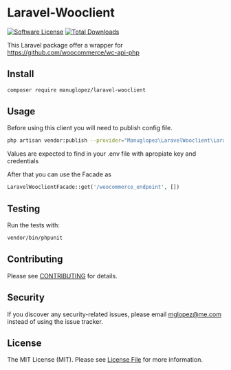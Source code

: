 # Laravel-Wooclient

[![Software License](https://img.shields.io/badge/license-MIT-brightgreen.svg?style=flat-square)](LICENSE.md)
[![Total Downloads](https://img.shields.io/packagist/dt/manuglopez/laravel-wooclient.svg?style=flat-square)](https://packagist.org/packages/manuglopez/laravel-wooclient)

This Laravel package offer a wrapper for https://github.com/woocommerce/wc-api-php



## Install

```bash
composer require manuglopez/laravel-wooclient
```


## Usage

Before using this client you will need to publish config file.

```bash
php artisan vendor:publish --provider="Manuglopez\LaravelWooclient\LaravelWooclientServiceProvider"
```

Values are expected to find in your .env file with apropiate key and credentials

After that you can use the Facade as 
```php
LaravelWooclientFacade::get('/woocommerce_endpoint', [])
```
## Testing

Run the tests with:

```bash
vendor/bin/phpunit
```


## Contributing

Please see [CONTRIBUTING](CONTRIBUTING.md) for details.


## Security

If you discover any security-related issues, please email mglopez@me.com instead of using the issue tracker.


## License

The MIT License (MIT). Please see [License File](/LICENSE.md) for more information.